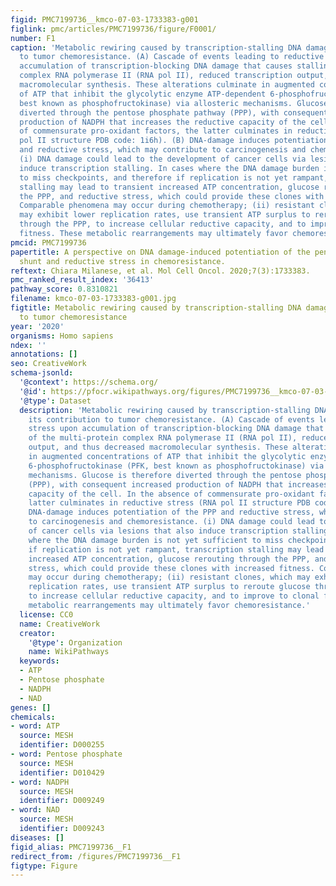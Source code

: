 ```yaml
---
figid: PMC7199736__kmco-07-03-1733383-g001
figlink: pmc/articles/PMC7199736/figure/F0001/
number: F1
caption: 'Metabolic rewiring caused by transcription-stalling DNA damage and its contribution
  to tumor chemoresistance. (A) Cascade of events leading to reductive stress upon
  accumulation of transcription-blocking DNA damage that causes stalling of the multi-protein
  complex RNA polymerase II (RNA pol II), reduced transcription output, and thus decreased
  macromolecular synthesis. These alterations culminate in augmented concentrations
  of ATP that inhibit the glycolytic enzyme ATP-dependent 6-phosphofructokinase (PFK,
  best known as phosphofructokinase) via allosteric mechanisms. Glucose is therefore
  diverted through the pentose phosphate pathway (PPP), with consequent increased
  production of NADPH that increases the reductive capacity of the cell. In the absence
  of commensurate pro-oxidant factors, the latter culminates in reductive stress (RNA
  pol II structure PDB code: 1i6h). (B) DNA-damage induces potentiation of the PPP
  and reductive stress, which may contribute to carcinogenesis and chemoresistance.
  (i) DNA damage could lead to the development of cancer cells via lesions that also
  induce transcription stalling. In cases where the DNA damage burden is not yet sufficient
  to miss checkpoints, and therefore if replication is not yet rampant, transcription
  stalling may lead to transient increased ATP concentration, glucose rerouting through
  the PPP, and reductive stress, which could provide these clones with increased fitness.
  Comparable phenomena may occur during chemotherapy; (ii) resistant clones, which
  may exhibit lower replication rates, use transient ATP surplus to reroute glucose
  through the PPP, to increase cellular reductive capacity, and to improve to clonal
  fitness. These metabolic rearrangements may ultimately favor chemoresistance.'
pmcid: PMC7199736
papertitle: A perspective on DNA damage-induced potentiation of the pentose phosphate
  shunt and reductive stress in chemoresistance.
reftext: Chiara Milanese, et al. Mol Cell Oncol. 2020;7(3):1733383.
pmc_ranked_result_index: '36413'
pathway_score: 0.8310821
filename: kmco-07-03-1733383-g001.jpg
figtitle: Metabolic rewiring caused by transcription-stalling DNA damage and its contribution
  to tumor chemoresistance
year: '2020'
organisms: Homo sapiens
ndex: ''
annotations: []
seo: CreativeWork
schema-jsonld:
  '@context': https://schema.org/
  '@id': https://pfocr.wikipathways.org/figures/PMC7199736__kmco-07-03-1733383-g001.html
  '@type': Dataset
  description: 'Metabolic rewiring caused by transcription-stalling DNA damage and
    its contribution to tumor chemoresistance. (A) Cascade of events leading to reductive
    stress upon accumulation of transcription-blocking DNA damage that causes stalling
    of the multi-protein complex RNA polymerase II (RNA pol II), reduced transcription
    output, and thus decreased macromolecular synthesis. These alterations culminate
    in augmented concentrations of ATP that inhibit the glycolytic enzyme ATP-dependent
    6-phosphofructokinase (PFK, best known as phosphofructokinase) via allosteric
    mechanisms. Glucose is therefore diverted through the pentose phosphate pathway
    (PPP), with consequent increased production of NADPH that increases the reductive
    capacity of the cell. In the absence of commensurate pro-oxidant factors, the
    latter culminates in reductive stress (RNA pol II structure PDB code: 1i6h). (B)
    DNA-damage induces potentiation of the PPP and reductive stress, which may contribute
    to carcinogenesis and chemoresistance. (i) DNA damage could lead to the development
    of cancer cells via lesions that also induce transcription stalling. In cases
    where the DNA damage burden is not yet sufficient to miss checkpoints, and therefore
    if replication is not yet rampant, transcription stalling may lead to transient
    increased ATP concentration, glucose rerouting through the PPP, and reductive
    stress, which could provide these clones with increased fitness. Comparable phenomena
    may occur during chemotherapy; (ii) resistant clones, which may exhibit lower
    replication rates, use transient ATP surplus to reroute glucose through the PPP,
    to increase cellular reductive capacity, and to improve to clonal fitness. These
    metabolic rearrangements may ultimately favor chemoresistance.'
  license: CC0
  name: CreativeWork
  creator:
    '@type': Organization
    name: WikiPathways
  keywords:
  - ATP
  - Pentose phosphate
  - NADPH
  - NAD
genes: []
chemicals:
- word: ATP
  source: MESH
  identifier: D000255
- word: Pentose phosphate
  source: MESH
  identifier: D010429
- word: NADPH
  source: MESH
  identifier: D009249
- word: NAD
  source: MESH
  identifier: D009243
diseases: []
figid_alias: PMC7199736__F1
redirect_from: /figures/PMC7199736__F1
figtype: Figure
---
```

